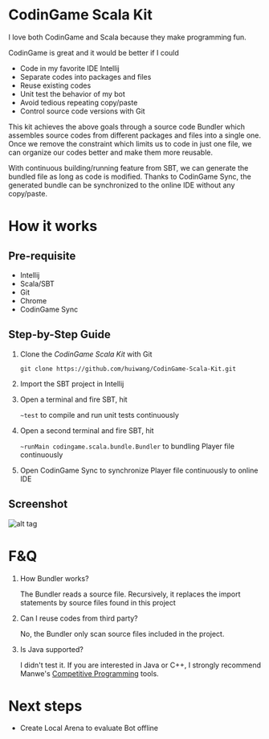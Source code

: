 # CodinGame Scala Kit
I love both CodinGame and Scala because they make programming fun.

CodinGame is great and it would be better if I could
- Code in my favorite IDE Intellij
- Separate codes into packages and files
- Reuse existing codes
- Unit test the behavior of my bot
- Avoid tedious repeating copy/paste
- Control source code versions with Git

This kit achieves the above goals through a source code Bundler which assembles source codes from different packages and files into a single one.
Once we remove the constraint which limits us to code in just one file, we can organize our codes better and make them more reusable.

With continuous building/running feature from SBT, we can generate the bundled file as long as code is modified. 
Thanks to CodinGame Sync, the generated bundle can be synchronized to the online IDE without any copy/paste.

# How it works

## Pre-requisite
- Intellij
- Scala/SBT
- Git
- Chrome
- CodinGame Sync

## Step-by-Step Guide

1. Clone the _CodinGame Scala Kit_ with Git

    `git clone https://github.com/huiwang/CodinGame-Scala-Kit.git`

2. Import the SBT project in Intellij
3. Open a terminal and fire SBT, hit

    `~test` to compile and run unit tests continuously

4. Open a second terminal and fire SBT, hit

    `~runMain codingame.scala.bundle.Bundler` to bundling Player file continuously

5. Open CodinGame Sync to synchronize Player file continuously to online IDE

## Screenshot
![alt tag](./asset/screenshot.png)

# F&Q
1. How Bundler works?

    The Bundler reads a source file. Recursively, it replaces the import statements by source files found in this project
    
2. Can I reuse codes from third party?

    No, the Bundler only scan source files included in the project.
    
3. Is Java supported?
    
    I didn't test it. If you are interested in Java or C++, I strongly recommend Manwe's [Competitive Programming](https://github.com/Manwe56/competitive-programming) tools.
    
# Next steps

- Create Local Arena to evaluate Bot offline

